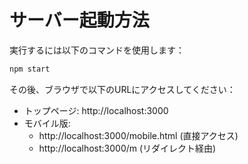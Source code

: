 # サーバー起動方法

実行するには以下のコマンドを使用します：

```bash
npm start
```

その後、ブラウザで以下のURLにアクセスしてください：

- トップページ: http://localhost:3000
- モバイル版: 
  - http://localhost:3000/mobile.html (直接アクセス)
  - http://localhost:3000/m (リダイレクト経由)